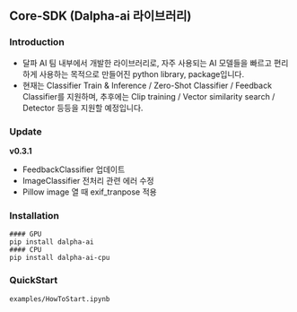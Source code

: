 ## Core-SDK (Dalpha-ai 라이브러리) 

### Introduction 
- 달파 AI 팀 내부에서 개발한 라이브러리로, 자주 사용되는 AI 모델들을 빠르고 편리하게 사용하는 목적으로 만들어진 python library, package입니다.
- 현재는 Classifier Train & Inference / Zero-Shot Classifier / Feedback Classifier를 지원하며, 추후에는 Clip training / Vector similarity search / Detector 등등을 지원할 예정입니다.

### Update
****v0.3.1****
- FeedbackClassifier 업데이트
- ImageClassifier 전처리 관련 에러 수정
- Pillow image 열 때  exif_tranpose 적용

### Installation

```
#### GPU 
pip install dalpha-ai
#### CPU
pip install dalpha-ai-cpu
```

### QuickStart

`` examples/HowToStart.ipynb ``
